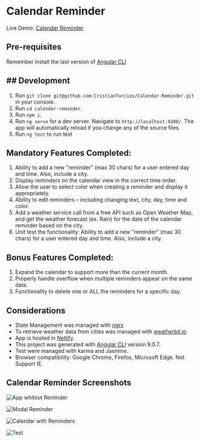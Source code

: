 # Calendar Reminder

Live Demo: [Calendar Reminder](https://cranky-bohr-4dedce.netlify.com/)

## Pre-requisites

Remember install the last version of  [Angular CLI](https://angular.io/guide/setup-local)

## ## Development

1. Run  `git clone git@github.com:CristianTurcios/Calendar-Reminder.git` in your console.
2. Run  `cd calendar-reminder`.
3. Run  `npm i`.
4. Run `ng serve` for a dev server. Navigate to `http://localhost:4200/`. The app will automatically reload if you change any of the source files.
5. Run `ng test` to run test

## Mandatory Features Completed:

 1. Ability to add a new "reminder" (max 30 chars) for a user entered day and time. Also, include a city.
 2. Display reminders on the calendar view in the correct time order.
 3. Allow the user to select color when creating a reminder and display it appropriately.
 4. Ability to edit reminders – including changing text, city, day, time and color.
 5. Add a weather service call from a free API such as Open Weather Map, and get the weather forecast (ex. Rain) for the date of the calendar reminder based on the city.
 6. Unit test the functionality: Ability to add a new "reminder" (max 30 chars) for a user entered day and time. Also, include a city.

## Bonus Features Completed:

1. Expand the calendar to support more than the current month.
2. Properly handle overflow when multiple reminders appear on the same date.
3. Functionality to delete one or ALL the reminders for a specific day.

## Considerations

- State Management was managed with [ngrx](https://ngrx.io/)
- To retrieve weather data from cities was managed with [weatherbit.io](https://www.weatherbit.io/)
- App is hosted in [Netlify](https://www.netlify.com/).
- This project was generated with [Angular CLI](https://github.com/angular/angular-cli) version 9.0.7.
- Test were managed with karma and Jasmine.
- Browser compatibility: Google Chrome, Firefox, Microsoft Edge. Not Support IE.

## Calendar Reminder Screenshots

![App whitout Reminder](src/img/calendar.png)

![Modal Reminder](https://photos.app.goo.gl/9iKyR3PHkmXrnzy57)

![Calendar with Reminders](https://photos.app.goo.gl/xmN3xJCFSyFTCgFh8)

![Test](https://photos.app.goo.gl/qeCNRHujDizzqq4s8)